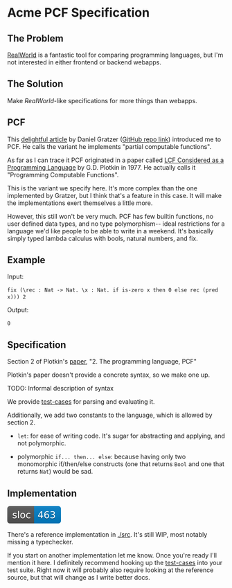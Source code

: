 # Acme PCF Specification

## The Problem

[RealWorld](https://github.com/gothinkster/realworld) is a fantastic tool for comparing programming languages, but I'm not interested in either frontend or backend webapps.

## The Solution

Make *RealWorld*-like specifications for more things than webapps.

## PCF

This [delightful article](https://jozefg.bitbucket.io/posts/2015-03-24-pcf.html) by Daniel Gratzer ([GitHub repo link](https://github.com/jozefg/pcf)) introduced me to PCF. He calls the variant he implements "partial computable functions".

As far as I can trace it PCF originated in a paper called [LCF Considered as a Programming Language](http://homepages.inf.ed.ac.uk/gdp/publications/LCF.pdf) by G.D. Plotkin in 1977. He actually calls it "Programming Computable Functions".

This is the variant we specify here. It's more complex than the one implemented by Gratzer, but I think that's a feature in this case. It will make the implementations exert themselves a little more.

However, this still won't be very much. PCF has few builtin functions, no user defined data types, and no type polymorphism-- ideal restrictions for a language we'd like people to be able to write in a weekend. It's basically simply typed lambda calculus with bools, natural numbers, and fix.

## Example

Input:
```
fix (\rec : Nat -> Nat. \x : Nat. if is-zero x then 0 else rec (pred x))) 2
```

Output:
```
0
```

## Specification

Section 2 of Plotkin's [paper](http://homepages.inf.ed.ac.uk/gdp/publications/LCF.pdf), "2. The programming language, PCF"

Plotkin's paper doesn't provide a concrete syntax, so we make one up.

TODO: Informal description of syntax

We provide [test-cases](./misc/generated/test-cases.json) for parsing and evaluating it.

Additionally, we add two constants to the language, which is allowed by section 2.

+ `let`: for ease of writing code. It's sugar for abstracting and applying, and not polymorphic.

+ polymorphic `if... then... else`: because having only two monomorphic if/then/else constructs (one that returns `Bool` and one that returns `Nat`) would be sad.

## Implementation

![sloc](./misc/generated/sloc.svg)

There's a reference implementation in [./src](./src). It's still WIP, most notably missing a typechecker.

If you start on another implementation let me know. Once you're ready I'll mention it here. I definitely recommend hooking up the [test-cases](./misc/generated/test-cases.json) into your test suite. Right now it will probably also require looking at the reference source, but that will change as I write better docs.
